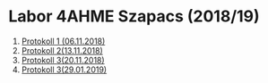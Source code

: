 # Labor 4AHME Szapacs (2018/19)

1. [Protokoll 1 (06.11.2018)](protokoll_g2_szasim15_06.11.2018.md)
1. [Protokoll 2(13.11.2018)](protokoll_g2_szasim15_13.11.2018.md)
1. [Protokoll 3(20.11.2018)](protokoll_g2_szasim15_20.11.2018.md)  
1. [Protokoll 3(29.01.2019)]()  
